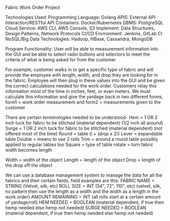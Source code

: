 Fabric Work Order Project

Technologies Used:
Programming Language: Golang
APIS: External API Interaction/RESTful API
Containers: Docker/Kubernetes
DBMS: PostgreSQL
Cloud Service: AWS CLI, AWS Console, S3
Implement: Data Structures, Design Patterns, Network Protocols
CI/CD Environment: Jenkins, GitLab CI
NoSQL/Big Data Technologies: Hadoop, HBase, Cassandra, MongoDB


Program Functionality:
User will be able to measurement information into the GUI and be able to select radio buttons and selectors to meet the criteria of what is being asked for from the customer

For example, customer walks in to get a specific type of fabric and will provide the employee with length, width, and drop they are looking for in the fabric.
Employee will then plug in these values into the GUI and be given the correct calculations needed for the work order.
Customers relay this information most of the time in inches, feet, or even meters. 
We must calculate this information and give the yardage back in two different forms, form1 = work order measurement and form2 = measurements given to the customer

There are certain terminologies needed to be understood-
Hem = 1 OR 2 inch tuck for fabric to be stitched (material dependent) (1/2 inch all around)
Surge = 1 OR 2 inch tuck for fabric to be stitched (material dependent) (not offered most of the time)
Round = table (l + (drop x 2))
Lever = expandable table
Double = means to use 2 rolls
Trim = around a round table possibly applied to regular tables too
Square = type of table
rotate = turn fabric width becomes length

Width = width of the object
Length = length of the object
Drop = length of the drop off the object

We can use a database management system to manage the data for all the fabrics and their certain fields, field examples are this:
FABRIC NAME = STRING (Velvet, silk, etc)
ROLL SIZE = INT (54", 72", 110", etc) (velvet, silk, no pattern then use the length as a width and the width as a length in the work order)
AMOUNT REMAINING = INT (all rolls start at a certain amount of yardage/roll)
HEM NEEDED = BOOLEAN (material dependent, if true then hemp needed else hemp not needed)
SURGE NEEDED = BOOLEAN (material dependent, if true then hemp needed else hemp not needed)



